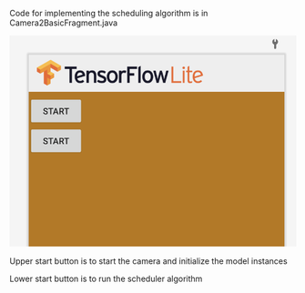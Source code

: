 Code for implementing the scheduling algorithm is in Camera2BasicFragment.java

![Alt text](./screen.png?raw=true "Screen")

Upper start button is to start the camera and initialize the model instances

Lower start button is to run the scheduler algorithm